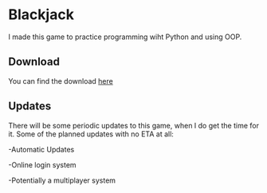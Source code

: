 # Blackjack
I made this game to practice programming wiht Python and using OOP.

## Download
You can find the download [here](https://smyalygames.com/software.html)

## Updates
There will be some periodic updates to this game, when I do get the time for it.
Some of the planned updates with no ETA at all:

  -Automatic Updates
  
  -Online login system
  
  -Potentially a multiplayer system

